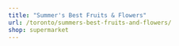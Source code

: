 ```yaml
---
title: "Summer's Best Fruits & Flowers"
url: /toronto/summers-best-fruits-and-flowers/
shop: supermarket
---
```


